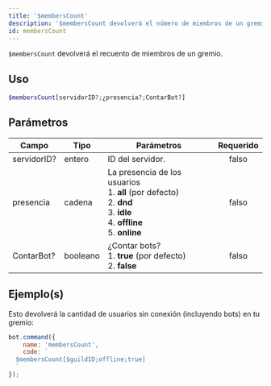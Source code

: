```yaml
---
title: '$membersCount'
description: '$membersCount devolverá el número de miembros de un gremio.'
id: membersCount
---
```


`$membersCount` devolverá el recuento de miembros de un gremio.

## Uso

```php
$membersCount[servidorID?;¿presencia?;ContarBot?]
```

## Parámetros

| Campo       | Tipo     | Parámetros                                                                                                                                                                 | Requerido |
| ----------- | -------- | -------------------------------------------------------------------------------------------------------------------------------------------------------------------------- |:---------:|
| servidorID? | entero   | ID del servidor.                                                                                                                                                           |   falso   |
| presencia   | cadena   | La presencia de los usuarios <br /> 1. **all** (por defecto) <br /> 2. **dnd** <br /> 3. **idle** <br /> 4. **offline** <br /> 5. **online** |   falso   |
| ContarBot?  | booleano | ¿Contar bots? <br /> 1. **true** (por defecto) <br /> 2. **false**                                                                                             |   falso   |

## Ejemplo(s)

Esto devolverá la cantidad de usuarios sin conexión (incluyendo bots) en tu gremio:

```javascript
bot.command({
    name: 'membersCount',
    code: `
  $membersCount[$guildID;offline;true]
  `
});
```
